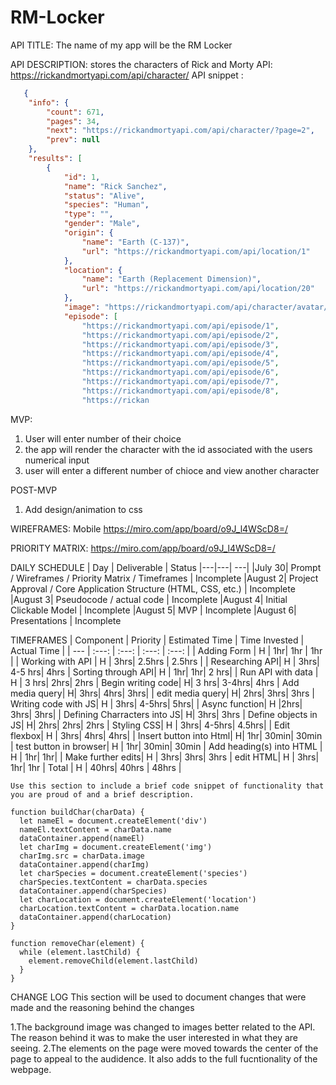 # RM-Locker
API TITLE: The name of my app will be the RM Locker 

API DESCRIPTION: stores the characters of Rick and Morty
API: https://rickandmortyapi.com/api/character/
API snippet :

```json
   {
    "info": {
        "count": 671,
        "pages": 34,
        "next": "https://rickandmortyapi.com/api/character/?page=2",
        "prev": null
    },
    "results": [
        {
            "id": 1,
            "name": "Rick Sanchez",
            "status": "Alive",
            "species": "Human",
            "type": "",
            "gender": "Male",
            "origin": {
                "name": "Earth (C-137)",
                "url": "https://rickandmortyapi.com/api/location/1"
            },
            "location": {
                "name": "Earth (Replacement Dimension)",
                "url": "https://rickandmortyapi.com/api/location/20"
            },
            "image": "https://rickandmortyapi.com/api/character/avatar/1.jpeg",
            "episode": [
                "https://rickandmortyapi.com/api/episode/1",
                "https://rickandmortyapi.com/api/episode/2",
                "https://rickandmortyapi.com/api/episode/3",
                "https://rickandmortyapi.com/api/episode/4",
                "https://rickandmortyapi.com/api/episode/5",
                "https://rickandmortyapi.com/api/episode/6",
                "https://rickandmortyapi.com/api/episode/7",
                "https://rickandmortyapi.com/api/episode/8",
                "https://rickan
```                

MVP:
1. User will enter number of their choice
2. the app will render the character with the id associated with the users numerical input
3. user will enter a different number of chioce and view another character

POST-MVP
1. Add design/animation to css


WIREFRAMES:
Mobile 
https://miro.com/app/board/o9J_l4WScD8=/


PRIORITY MATRIX:
https://miro.com/app/board/o9J_l4WScD8=/


DAILY SCHEDULE
|  Day | Deliverable | Status
|---|---| ---|
|July 30| Prompt / Wireframes / Priority Matrix / Timeframes | Incomplete
|August 2| Project Approval / Core Application Structure (HTML, CSS, etc.) | Incomplete
|August 3| Pseudocode / actual code | Incomplete
|August 4| Initial Clickable Model  | Incomplete
|August 5| MVP | Incomplete
|August 6| Presentations | Incomplete


TIMEFRAMES
| Component | Priority | Estimated Time | Time Invested | Actual Time |
| --- | :---: |  :---: | :---: | :---: |
| Adding Form | H | 1hr| 1hr | 1hr |
| Working with API | H | 3hrs| 2.5hrs | 2.5hrs |
| Researching API| H | 3hrs| 4-5 hrs| 4hrs
| Sorting through API| H | 1hr| 1hr| 2 hrs|
| Run API with data | H | 3 hrs| 2hrs| 2hrs
| Begin writing code| H| 3 hrs| 3-4hrs| 4hrs
| Add media query| H| 3hrs| 4hrs| 3hrs|
| edit media query| H| 2hrs| 3hrs| 3hrs
| Writing code with JS| H | 3hrs| 4-5hrs| 5hrs|
| Async function| H |2hrs| 3hrs| 3hrs|
| Defining Charracters into JS| H| 3hrs| 3hrs
| Define objects in JS| H| 2hrs| 2hrs| 2hrs
| Styling CSS| H | 3hrs| 4-5hrs| 4.5hrs|
| Edit flexbox| H | 3hrs| 4hrs| 4hrs|
| Insert button into Html| H| 1hr| 30min| 30min
| test button in browser| H | 1hr| 30min| 30min
| Add heading(s) into HTML | H | 1hr| 1hr|
| Make further edits| H | 3hrs| 3hrs| 3hrs
| edit HTML| H | 3hrs| 1hr| 1hr
| Total | H | 40hrs| 40hrs | 48hrs |


```Code Snippet
Use this section to include a brief code snippet of functionality that you are proud of and a brief description.

function buildChar(charData) {
  let nameEl = document.createElement('div')
  nameEl.textContent = charData.name
  dataContainer.append(nameEl)
  let charImg = document.createElement('img')
  charImg.src = charData.image
  dataContainer.append(charImg)
  let charSpecies = document.createElement('species')
  charSpecies.textContent = charData.species
  dataContainer.append(charSpecies)
  let charLocation = document.createElement('location')
  charLocation.textContent = charData.location.name
  dataContainer.append(charLocation)
}

function removeChar(element) {
  while (element.lastChild) {
    element.removeChild(element.lastChild)
  }
}
```
CHANGE LOG
This section will be used to document changes that were made and the reasoning behind the changes

1.The background image was changed to images better related to the API. The reason behind it was to make the user interested in what they are seeing. 
2.The elements on the page were moved towards the center of the page to appeal to the audidence. It also adds to the full fucntionality of the webpage.


